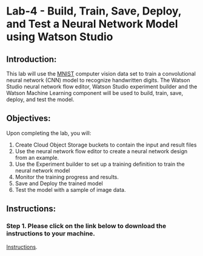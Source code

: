 # Lab-4 - Build, Train, Save, Deploy, and Test a Neural Network Model using Watson Studio

## Introduction:

This lab will use the [MNIST](http://yann.lecun.com/exdb/mnist/) computer vision data set to train a convolutional neural network (CNN) model to recognize handwritten digits. The Watson Studio neural network flow editor, Watson Studio experiment builder and the Watson Machine Learning component  will be used to build, train, save, deploy, and test the model.  

## Objectives:

Upon completing the lab, you will:

1. Create Cloud Object Storage buckets to contain the input and result files
1. Use the neural network flow editor to create a neural network design from an example.  
1. Use the Experiment builder to set up a training definition to train the neural network model
1. Monitor the training progress and results.  
1. Save and Deploy the trained model 
1. Test the model with a sample of image data. 

## Instructions:

### Step 1.  Please click on the link below to download the instructions to your machine.

[Instructions](https://github.com/bleonardb3/ThinkGov2019/raw/master/Lab-4/Neural%20Network%20Modeling%20with%20MNIST%20data%20set%20v5.1.pdf).

